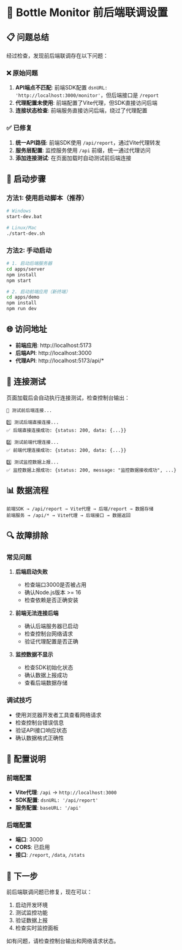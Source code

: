 # 🚀 Bottle Monitor 前后端联调设置

## 📋 问题总结

经过检查，发现前后端联调存在以下问题：

### ❌ 原始问题
1. **API端点不匹配**: 前端SDK配置 `dsnURL: 'http://localhost:3000/monitor'`，但后端接口是 `/report`
2. **代理配置未使用**: 前端配置了Vite代理，但SDK直接访问后端
3. **连接状态检查**: 前端服务直接访问后端，绕过了代理配置

### ✅ 已修复
1. **统一API路径**: 前端SDK使用 `/api/report`，通过Vite代理转发
2. **服务层配置**: 监控服务使用 `/api` 前缀，统一通过代理访问
3. **添加连接测试**: 在页面加载时自动测试前后端连接

## 🔧 启动步骤

### 方法1: 使用启动脚本（推荐）
```bash
# Windows
start-dev.bat

# Linux/Mac
./start-dev.sh
```

### 方法2: 手动启动
```bash
# 1. 启动后端服务器
cd apps/server
npm install
npm start

# 2. 启动前端应用（新终端）
cd apps/demo
npm install
npm run dev
```

## 🌐 访问地址

- **前端应用**: http://localhost:5173
- **后端API**: http://localhost:3000
- **代理API**: http://localhost:5173/api/*

## 🧪 连接测试

页面加载后会自动执行连接测试，检查控制台输出：

```
🧪 测试前后端连接...

1️⃣ 测试后端直接连接...
✅ 后端直接连接成功: {status: 200, data: {...}}

2️⃣ 测试前端代理连接...
✅ 前端代理连接成功: {status: 200, data: {...}}

3️⃣ 测试监控数据上报...
✅ 监控数据上报成功: {status: 200, message: "监控数据接收成功", ...}
```

## 📊 数据流程

```
前端SDK → /api/report → Vite代理 → 后端/report → 数据存储
前端服务 → /api/* → Vite代理 → 后端接口 → 数据返回
```

## 🔍 故障排除

### 常见问题

1. **后端启动失败**
   - 检查端口3000是否被占用
   - 确认Node.js版本 >= 16
   - 检查依赖是否正确安装

2. **前端无法连接后端**
   - 确认后端服务器已启动
   - 检查控制台网络请求
   - 验证代理配置是否正确

3. **监控数据不显示**
   - 检查SDK初始化状态
   - 确认数据上报成功
   - 查看后端数据存储

### 调试技巧

- 使用浏览器开发者工具查看网络请求
- 检查控制台错误信息
- 验证API接口响应状态
- 确认数据格式正确性

## 📝 配置说明

### 前端配置
- **Vite代理**: `/api` → `http://localhost:3000`
- **SDK配置**: `dsnURL: '/api/report'`
- **服务配置**: `baseURL: '/api'`

### 后端配置
- **端口**: 3000
- **CORS**: 已启用
- **接口**: `/report`, `/data`, `/stats`

## 🎯 下一步

前后端联调问题已修复，现在可以：

1. 启动开发环境
2. 测试监控功能
3. 验证数据上报
4. 检查实时监控面板

如有问题，请检查控制台输出和网络请求状态。
